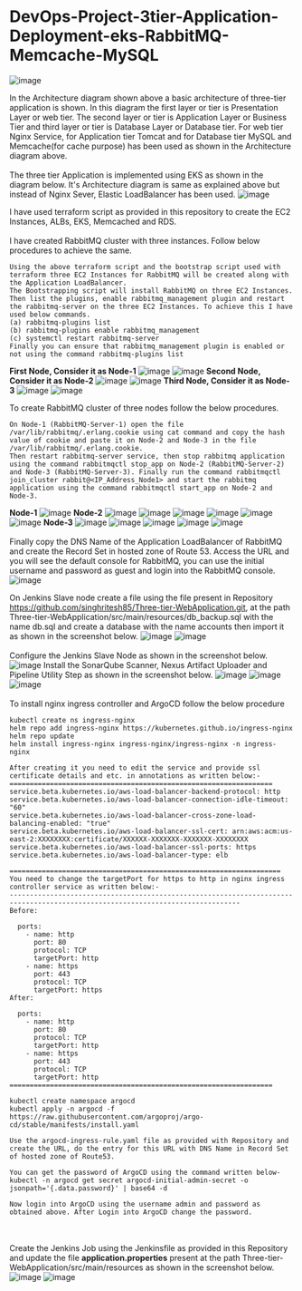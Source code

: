 # DevOps-Project-3tier-Application-Deployment-eks-RabbitMQ-Memcache-MySQL
![image](https://github.com/singhritesh85/DevOps-Project-3tier-Application-Deployment-eks-RabbitMQ-Memcache-MySQL/assets/56765895/23fe579f-ba90-41ae-b108-1d1d31ee58f0)

In the Architecture diagram shown above a basic architecture of three-tier application is shown. In this diagram the first layer or tier is Presentation Layer or web tier. The second layer or tier is Application Layer or Business Tier and third layer or tier is Database Layer or Database tier. For web tier Nginx Service, for Application tier Tomcat and for Database tier MySQL and Memcache(for cache purpose) has been used as shown in the Architecture diagram above.
<br><br/>
The three tier Application is implemented using EKS as shown in the diagram below. It's Architecture diagram is same as explained above but instead of Nginx Sever, Elastic LoadBalancer has been used.
![image](https://github.com/singhritesh85/DevOps-Project-3tier-Application-Deployment-eks-RabbitMQ-Memcache-MySQL/assets/56765895/bf5bee56-6c50-4579-9c21-316334c56a83)

I have used terraform script as provided in this repository to create the EC2 Instances, ALBs, EKS, Memcached and RDS. 
<br><br/>
I have created RabbitMQ cluster with three instances. Follow below procedures to achieve the same.
```
Using the above terraform script and the bootstrap script used with terraform three EC2 Instances for RabbitMQ will be created along with the Application LoadBalancer.
The Bootstrapping script will install RabbitMQ on three EC2 Instances. Then list the plugins, enable rabbitmq_management plugin and restart the rabbitmq-server on the three EC2 Instances. To achieve this I have used below commands.
(a) rabbitmq-plugins list
(b) rabbitmq-plugins enable rabbitmq_management
(c) systemctl restart rabbitmq-server
Finally you can ensure that rabbitmq_management plugin is enabled or not using the command rabbitmq-plugins list
```
**First Node, Consider it as Node-1**
![image](https://github.com/singhritesh85/DevOps-Project-3tier-Application-Deployment-eks-RabbitMQ-Memcache-MySQL/assets/56765895/dadaa610-9b90-46b1-aaf5-0fb36211da88)
![image](https://github.com/singhritesh85/DevOps-Project-3tier-Application-Deployment-eks-RabbitMQ-Memcache-MySQL/assets/56765895/6b4d1587-63dd-42ff-918d-b7d3b2a3ea5a)
**Second Node, Consider it as Node-2**
![image](https://github.com/singhritesh85/DevOps-Project-3tier-Application-Deployment-eks-RabbitMQ-Memcache-MySQL/assets/56765895/a245cb65-11bc-48c6-a0b0-4069eabc8b0f)
![image](https://github.com/singhritesh85/DevOps-Project-3tier-Application-Deployment-eks-RabbitMQ-Memcache-MySQL/assets/56765895/bbf39f48-ad6e-4aeb-a3e6-af3edd3ea2e0)
**Third Node, Consider it as Node-3**
![image](https://github.com/singhritesh85/DevOps-Project-3tier-Application-Deployment-eks-RabbitMQ-Memcache-MySQL/assets/56765895/4b74c273-3862-4ee1-b516-70ae56d0bca0)
![image](https://github.com/singhritesh85/DevOps-Project-3tier-Application-Deployment-eks-RabbitMQ-Memcache-MySQL/assets/56765895/077f493b-3d6c-4812-84a9-874dd068215d)

To create RabbitMQ cluster of three nodes follow the below procedures.
```
On Node-1 (RabbitMQ-Server-1) open the file /var/lib/rabbitmq/.erlang.cookie using cat command and copy the hash value of cookie and paste it on Node-2 and Node-3 in the file /var/lib/rabbitmq/.erlang.cookie.
Then restart rabbitmq-server service, then stop rabbitmq application using the command rabbitmqctl stop_app on Node-2 (RabbitMQ-Server-2) and Node-3 (RabbitMQ-Server-3). Finally run the command rabbitmqctl join_cluster rabbit@<IP_Address_Node1> and start the rabbitmq application using the command rabbitmqctl start_app on Node-2 and Node-3.
```
**Node-1**
![image](https://github.com/singhritesh85/DevOps-Project-3tier-Application-Deployment-eks-RabbitMQ-Memcache-MySQL/assets/56765895/d08384f9-c25b-4a33-a376-918f2d3cc006)
**Node-2**
![image](https://github.com/singhritesh85/DevOps-Project-3tier-Application-Deployment-eks-RabbitMQ-Memcache-MySQL/assets/56765895/e9303430-a3a8-42ee-a5c2-d86929ab5e82)
![image](https://github.com/singhritesh85/DevOps-Project-3tier-Application-Deployment-eks-RabbitMQ-Memcache-MySQL/assets/56765895/10425ff9-8aa4-45ad-8e7a-3f6e692fbfa6)
![image](https://github.com/singhritesh85/DevOps-Project-3tier-Application-Deployment-eks-RabbitMQ-Memcache-MySQL/assets/56765895/529395f5-6e59-4b88-8260-d1a4bf803c5d)
![image](https://github.com/singhritesh85/DevOps-Project-3tier-Application-Deployment-eks-RabbitMQ-Memcache-MySQL/assets/56765895/ea69e831-7a8b-40fd-bafc-5620574921b6)
![image](https://github.com/singhritesh85/DevOps-Project-3tier-Application-Deployment-eks-RabbitMQ-Memcache-MySQL/assets/56765895/cae4b0ac-eb30-4cdc-b5a5-33f95eadb9d2)
![image](https://github.com/singhritesh85/DevOps-Project-3tier-Application-Deployment-eks-RabbitMQ-Memcache-MySQL/assets/56765895/a74224ea-4540-4944-9ab5-88b385a61292)
**Node-3**
![image](https://github.com/singhritesh85/DevOps-Project-3tier-Application-Deployment-eks-RabbitMQ-Memcache-MySQL/assets/56765895/e72565cf-34de-484f-9872-9ff1a314ff08)
![image](https://github.com/singhritesh85/DevOps-Project-3tier-Application-Deployment-eks-RabbitMQ-Memcache-MySQL/assets/56765895/d9bea6cf-18ca-484d-92db-e10a6a202c0e)
![image](https://github.com/singhritesh85/DevOps-Project-3tier-Application-Deployment-eks-RabbitMQ-Memcache-MySQL/assets/56765895/654159fc-3a68-41a3-8d78-9b7afe58cf31)
![image](https://github.com/singhritesh85/DevOps-Project-3tier-Application-Deployment-eks-RabbitMQ-Memcache-MySQL/assets/56765895/362306a2-e61b-4e11-9bfa-fc58379c52a1)
![image](https://github.com/singhritesh85/DevOps-Project-3tier-Application-Deployment-eks-RabbitMQ-Memcache-MySQL/assets/56765895/338c63ce-63ed-42c5-951b-2e5c9f50f457)
<br><br/>
Finally copy the DNS Name of the Application LoadBalancer of RabbitMQ and create the Record Set in hosted zone of Route 53. Access the URL and you will see the default console for RabbitMQ, you can use the initial username and password as guest and login into the RabbitMQ console.
![image](https://github.com/singhritesh85/DevOps-Project-3tier-Application-Deployment-eks-RabbitMQ-Memcache-MySQL/assets/56765895/36cc38be-a1ad-4ede-883a-398ae2bc73b5)

On Jenkins Slave node create a file using the file present in Repository https://github.com/singhritesh85/Three-tier-WebApplication.git, at the path Three-tier-WebApplication/src/main/resources/db_backup.sql with the name db.sql and create a database with the name accounts then import it as shown in the screenshot below.
![image](https://github.com/singhritesh85/DevOps-Project-3tier-Application-Deployment-eks-RabbitMQ-Memcache-MySQL/assets/56765895/64aecad1-b3f4-4fca-a488-7d822217df79)
![image](https://github.com/singhritesh85/DevOps-Project-3tier-Application-Deployment-eks-RabbitMQ-Memcache-MySQL/assets/56765895/58a93fea-3357-43c1-be57-38746b5e345d)
<br><br/>
Configure the Jenkins Slave Node as shown in the screenshot below.
![image](https://github.com/singhritesh85/DevOps-Project-3tier-Application-Deployment-eks-RabbitMQ-Memcache-MySQL/assets/56765895/d75bb1b4-4958-4d60-9d74-cde617cd25f1)
Install the SonarQube Scanner, Nexus Artifact Uploader and Pipeline Utility Step as shown in the screenshot below.
![image](https://github.com/singhritesh85/DevOps-Project-3tier-Application-Deployment-eks-RabbitMQ-Memcache-MySQL/assets/56765895/5d9f4070-a2ab-422f-8541-65c1197eea1f)
![image](https://github.com/singhritesh85/DevOps-Project-3tier-Application-Deployment-eks-RabbitMQ-Memcache-MySQL/assets/56765895/a602dc14-ef29-49fe-90da-50cbbb60c643)
![image](https://github.com/singhritesh85/DevOps-Project-3tier-Application-Deployment-eks-RabbitMQ-Memcache-MySQL/assets/56765895/a2967255-a6dd-483e-a1f7-fe1b6ee93d39)
<br><br/>
To install nginx ingress controller and ArgoCD follow the below procedure
```
kubectl create ns ingress-nginx
helm repo add ingress-nginx https://kubernetes.github.io/ingress-nginx
helm repo update
helm install ingress-nginx ingress-nginx/ingress-nginx -n ingress-nginx

After creating it you need to edit the service and provide ssl certificate details and etc. in annotations as written below:- 
=================================================================
service.beta.kubernetes.io/aws-load-balancer-backend-protocol: http
service.beta.kubernetes.io/aws-load-balancer-connection-idle-timeout: "60"
service.beta.kubernetes.io/aws-load-balancer-cross-zone-load-balancing-enabled: "true"
service.beta.kubernetes.io/aws-load-balancer-ssl-cert: arn:aws:acm:us-east-2:XXXXXXXX:certificate/XXXXXX-XXXXXXX-XXXXXXX-XXXXXXXX
service.beta.kubernetes.io/aws-load-balancer-ssl-ports: https
service.beta.kubernetes.io/aws-load-balancer-type: elb

===================================================================
You need to change the targetPort for https to http in nginx ingress controller service as written below:-
-------------------------------------------------------------------------------------------------------------------------------
Before:

  ports:
    - name: http
      port: 80
      protocol: TCP
      targetPort: http
    - name: https
      port: 443
      protocol: TCP
      targetPort: https
After:

  ports:
    - name: http
      port: 80
      protocol: TCP
      targetPort: http
    - name: https
      port: 443
      protocol: TCP
      targetPort: http
=================================================================

kubectl create namespace argocd
kubectl apply -n argocd -f https://raw.githubusercontent.com/argoproj/argo-cd/stable/manifests/install.yaml

Use the argocd-ingress-rule.yaml file as provided with Repository and create the URL, do the entry for this URL with DNS Name in Record Set of hosted zone of Route53. 

You can get the password of ArgoCD using the command written below-
kubectl -n argocd get secret argocd-initial-admin-secret -o jsonpath='{.data.password}' | base64 -d

Now login into ArgoCD using the username admin and password as obtained above. After Login into ArgoCD change the password.

```
<br><br/>
Create the Jenkins Job using the Jenkinsfile as provided in this Repository and update the file **application.properties** present at the path Three-tier-WebApplication/src/main/resources as shown in the screenshot below.
![image](https://github.com/singhritesh85/DevOps-Project-3tier-Application-Deployment-eks-RabbitMQ-Memcache-MySQL/assets/56765895/4d97eae9-fe92-42aa-a568-b7f99dc0fc3a)
![image](https://github.com/singhritesh85/DevOps-Project-3tier-Application-Deployment-eks-RabbitMQ-Memcache-MySQL/assets/56765895/a7f17aa3-8d10-474c-9530-d3f6b70e1e11)




